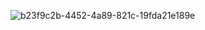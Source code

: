 ![b23f9c2b-4452-4a89-821c-19fda21e189e](https://github.com/user-attachments/assets/3efb7b05-fc7e-4154-be2c-818446e67c72)
